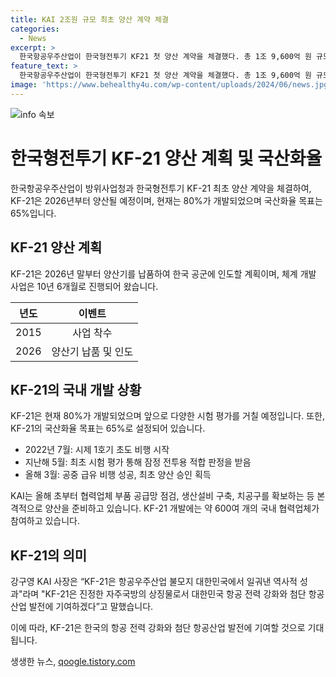 ```yaml
---
title: KAI 2조원 규모 최초 양산 계약 체결
categories:
  - News
excerpt: >
  한국항공우주산업이 한국형전투기 KF21 첫 양산 계약을 체결했다. 총 1조 9,600억 원 규모로, 20대와 후속 군수 지원도 포함된다. 2015년 개발 시작으로 2026년 첫 납품 예정이며, 현재 개발은 80% 완료됐다. KF21은 65% 국산화 목표를 갖고 있으며, 공중 급유 비행 성공 및 최초 양산 승인을 받았다. 600여 개 국내 협력업체가 참여하며, KAI 사장은 KF21이 대한민국의 항공 전력을 강화할 것으로 기대한다.
feature_text: >
  한국항공우주산업이 한국형전투기 KF21 첫 양산 계약을 체결했다. 총 1조 9,600억 원 규모로, 20대와 후속 군수 지원도 포함된다. 2015년 개발 시작으로 2026년 첫 납품 예정이며, 현재 개발은 80% 완료됐다. KF21은 65% 국산화 목표를 갖고 있으며, 공중 급유 비행 성공 및 최초 양산 승인을 받았다. 600여 개 국내 협력업체가 참여하며, KAI 사장은 KF21이 대한민국의 항공 전력을 강화할 것으로 기대한다.
image: 'https://www.behealthy4u.com/wp-content/uploads/2024/06/news.jpg'
---
```


<p><img src="https://www.behealthy4u.com/wp-content/uploads/2024/06/news.jpg" alt="info 속보" /></p>

<h1>한국형전투기 KF-21 양산 계획 및 국산화율</h1>

<p data-ke-size="size16">한국항공우주산업이 방위사업청과 한국형전투기 KF-21 최초 양산 계약을 체결하여, KF-21은 2026년부터 양산될 예정이며, 현재는 80%가 개발되었으며 국산화율 목표는 65%입니다.</p>

<h2 data-ke-size="size26">KF-21 양산 계획</h2>

<p data-ke-size="size16">KF-21은 2026년 말부터 양산기를 납품하여 한국 공군에 인도할 계획이며, 체계 개발 사업은 10년 6개월로 진행되어 왔습니다.</p>

<table>
    <thead>
        <tr>
            <th scope="col" style="text-align: center;">년도</th>
            <th scope="col" style="text-align: center;">이벤트</th>
        </tr>
    </thead>
    <tbody>
        <tr>
            <td style="text-align: center;">2015</td>
            <td style="text-align: center;">사업 착수</td>
        </tr>
        <tr>
            <td style="text-align: center;">2026</td>
            <td style="text-align: center;">양산기 납품 및 인도</td>
        </tr>
    </tbody>
</table>

<h2 data-ke-size="size26">KF-21의 국내 개발 상황</h2>

<p data-ke-size="size16">KF-21은 현재 80%가 개발되었으며 앞으로 다양한 시험 평가를 거칠 예정입니다. 또한, KF-21의 국산화율 목표는 65%로 설정되어 있습니다.</p>

<ul>
    <li>2022년 7월: 시제 1호기 초도 비행 시작</li>
    <li>지난해 5월: 최초 시험 평가 통해 잠정 전투용 적합 판정을 받음</li>
    <li>올해 3월: 공중 급유 비행 성공, 최초 양산 승인 획득</li>
</ul>

<p data-ke-size="size16">KAI는 올해 초부터 협력업체 부품 공급망 점검, 생산설비 구축, 치공구를 확보하는 등 본격적으로 양산을 준비하고 있습니다. KF-21 개발에는 약 600여 개의 국내 협력업체가 참여하고 있습니다.</p>

<h2 data-ke-size="size26">KF-21의 의미</h2>

<p data-ke-size="size16">강구영 KAI 사장은 “KF-21은 항공우주산업 불모지 대한민국에서 일궈낸 역사적 성과"라며 "KF-21은 진정한 자주국방의 상징물로서 대한민국 항공 전력 강화와 첨단 항공산업 발전에 기여하겠다”고 말했습니다.</p>

<p data-ke-size="size16">이에 따라, KF-21은 한국의 항공 전력 강화와 첨단 항공산업 발전에 기여할 것으로 기대됩니다.</p>
생생한 뉴스, <a href="https://qoogle.tistory.com" rel="dofollow">qoogle.tistory.com</a>


